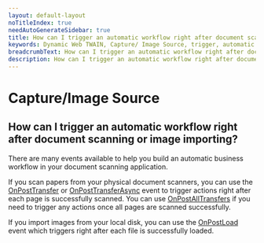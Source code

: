 ```yaml
---
layout: default-layout
noTitleIndex: true
needAutoGenerateSidebar: true
title: How can I trigger an automatic workflow right after document scanning or image importing?
keywords: Dynamic Web TWAIN, Capture/ Image Source, trigger, automatic workflow
breadcrumbText: How can I trigger an automatic workflow right after document scanning or image importing?
description: How can I trigger an automatic workflow right after document scanning or image importing?
---
```


# Capture/Image Source

## How can I trigger an automatic workflow right after document scanning or image importing?

There are many events available to help you build an automatic business workflow in your document scanning application.

If you scan papers from your physical document scanners, you can use the <a href="/web-twain/docs/info/api/WebTwain_Acquire.html#onposttransfer" target="_blank">OnPostTransfer</a> or <a href="/web-twain/docs/info/api/WebTwain_Acquire.html#onposttransferasync" target="_blank">OnPostTransferAsync</a> event to trigger actions right after each page is successfully scanned. You can use <a href="/web-twain/docs/info/api/WebTwain_Acquire.html#onpostalltransfers" target="_blank">OnPostAllTransfers</a> if you need to trigger any actions once all pages are scanned successfully.

If you import images from your local disk, you can use the <a href="/web-twain/docs/info/api/WebTwain_IO.html#onpostload" target="_blank">OnPostLoad</a> event which triggers right after each file is successfully loaded.

